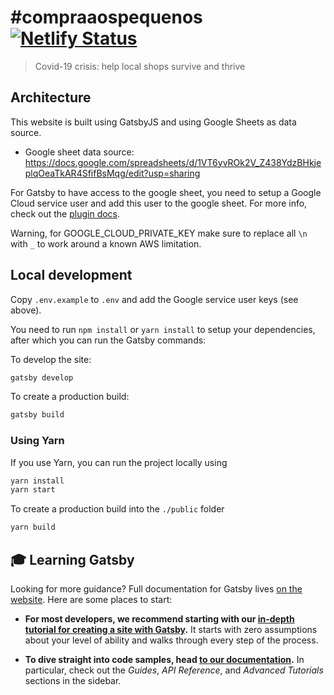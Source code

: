 # #compraaospequenos [![Netlify Status](https://api.netlify.com/api/v1/badges/717cab9f-4cc8-4ba6-9ae4-090cad942aea/deploy-status)](https://app.netlify.com/sites/compraaospequenos/deploys)
> Covid-19 crisis: help local shops survive and thrive

## Architecture

This website is built using GatsbyJS and using Google Sheets as data source.

- Google sheet data source: https://docs.google.com/spreadsheets/d/1VT6yvROk2V_Z438YdzBHkjeplqOeaTkAR4SfifBsMqg/edit?usp=sharing

For Gatsby to have access to the google sheet, you need to setup a Google Cloud service user and add this user to the google sheet. For more info, check out the [plugin docs](https://www.gatsbyjs.org/packages/gatsby-source-google-sheets/).

Warning, for GOOGLE_CLOUD_PRIVATE_KEY make sure to replace all `\n` with `_` to work around a known AWS limitation.

## Local development

Copy `.env.example` to `.env` and add the Google service user keys (see above).

You need to run `npm install` or `yarn install` to setup your dependencies, after which you can run the Gatsby commands:

To develop the site:

```bash
gatsby develop
```

To create a production build:

```bash
gatsby build
```

### Using Yarn

If you use Yarn, you can run the project locally using

```bash
yarn install
yarn start
```

To create a production build into the `./public` folder

```bash
yarn build
```

## 🎓 Learning Gatsby

Looking for more guidance? Full documentation for Gatsby lives [on the website](https://www.gatsbyjs.org/). Here are some places to start:

- **For most developers, we recommend starting with our [in-depth tutorial for creating a site with Gatsby](https://www.gatsbyjs.org/tutorial/).** It starts with zero assumptions about your level of ability and walks through every step of the process.

- **To dive straight into code samples, head [to our documentation](https://www.gatsbyjs.org/docs/).** In particular, check out the _Guides_, _API Reference_, and _Advanced Tutorials_ sections in the sidebar.
